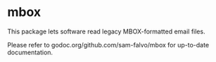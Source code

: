 mbox
====

This package lets software read legacy MBOX-formatted email files.

Please refer to godoc.org/github.com/sam-falvo/mbox for up-to-date documentation.
